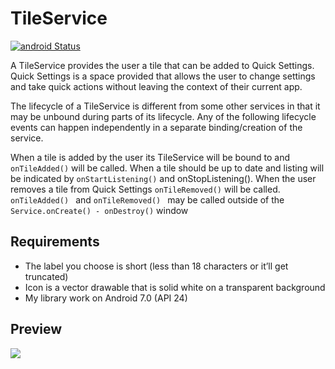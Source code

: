 # TileService
 [![android Status](https://img.shields.io/badge/platform-Android-yellow.svg)](https://www.android.com/)


A TileService provides the user a tile that can be added to Quick Settings. Quick Settings is a space provided that allows the user to change settings and take quick actions without leaving the context of their current app.

The lifecycle of a TileService is different from some other services in that it may be unbound during parts of its lifecycle. Any of the following lifecycle events can happen independently in a separate binding/creation of the service.

When a tile is added by the user its TileService will be bound to and ```onTileAdded()``` will be called.
When a tile should be up to date and listing will be indicated by  ```onStartListening()``` and onStopListening().
When the user removes a tile from Quick Settings  ```onTileRemoved()``` will be called.
 ```onTileAdded() ``` and  ```onTileRemoved() ``` may be called outside of the ```Service.onCreate() - onDestroy()``` window
## Requirements
-  The label you choose is short (less than 18 characters or it’ll get truncated)
-  Icon is a vector drawable that is solid white on a transparent background 
- My library work on Android 7.0 (API 24)



## Preview
![](https://s22.picofile.com/file/8448701184/ezgif_com_gif_maker_2_.gif) 


